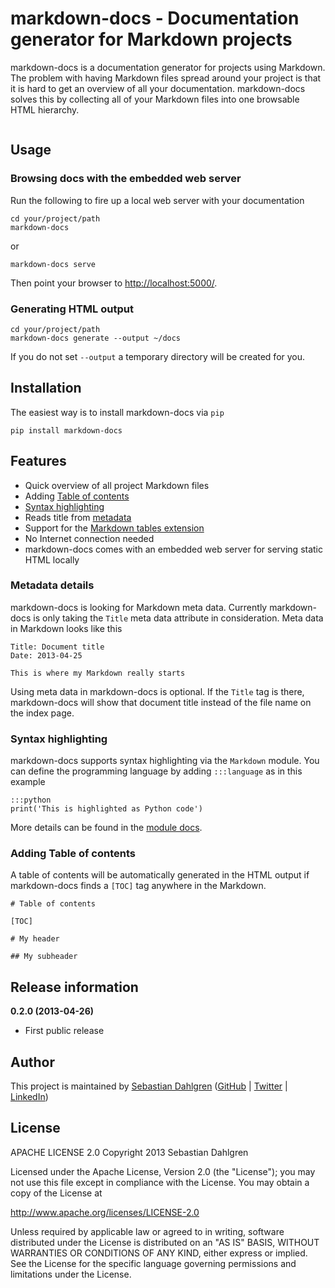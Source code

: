 # markdown-docs - Documentation generator for Markdown projects

markdown-docs is a documentation generator for projects using Markdown. The problem with having Markdown files spread around your project is that it is hard to get an overview of all your documentation. markdown-docs solves this by collecting all of your Markdown files into one browsable HTML hierarchy.

<img scr='http://sebbdah.github.io/markdown-docs/img/screenshot.png'>

## Usage

### Browsing docs with the embedded web server

Run the following to fire up a local web server with your documentation

    cd your/project/path
    markdown-docs

or

    markdown-docs serve

Then point your browser to [http://localhost:5000/](http://localhost:5000/).

### Generating HTML output

    cd your/project/path
    markdown-docs generate --output ~/docs

If you do not set `--output` a temporary directory will be created for you.


## Installation

The easiest way is to install markdown-docs via `pip`

    pip install markdown-docs

## Features

- Quick overview of all project Markdown files
- Adding [Table of contents](http://pythonhosted.org/Markdown/extensions/toc.html)
- [Syntax highlighting](http://pythonhosted.org/Markdown/extensions/code_hilite.html)
- Reads title from [metadata](http://pythonhosted.org/Markdown/extensions/meta_data.html)
- Support for the [Markdown tables extension](http://pythonhosted.org/Markdown/extensions/tables.html)
- No Internet connection needed
- markdown-docs comes with an embedded web server for serving static HTML locally

### Metadata details

markdown-docs is looking for Markdown meta data. Currently markdown-docs is only taking the `Title` meta data attribute in consideration. Meta data in Markdown looks like this

    Title: Document title
    Date: 2013-04-25

    This is where my Markdown really starts

Using meta data in markdown-docs is optional. If the `Title` tag is there, markdown-docs will show that document title instead of the file name on the index page.

### Syntax highlighting

markdown-docs supports syntax highlighting via the `Markdown` module. You can define the programming language by adding `:::language` as in this example

    :::python
    print('This is highlighted as Python code')

More details can be found in the [module docs](http://pythonhosted.org/Markdown/extensions/code_hilite.html).

### Adding Table of contents

A table of contents will be automatically generated in the HTML output if markdown-docs finds a `[TOC]` tag anywhere in the Markdown.

    # Table of contents

    [TOC]

    # My header

    ## My subheader

Release information
-------------------

**0.2.0 (2013-04-26)**

- First public release

Author
------

This project is maintained by [Sebastian Dahlgren](http://www.sebastiandahlgren.se) ([GitHub](https://github.com/sebdah) | [Twitter](https://twitter.com/sebdah) | [LinkedIn](http://www.linkedin.com/in/sebastiandahlgren))

License
-------

APACHE LICENSE 2.0
Copyright 2013 Sebastian Dahlgren

Licensed under the Apache License, Version 2.0 (the "License");
you may not use this file except in compliance with the License.
You may obtain a copy of the License at

   http://www.apache.org/licenses/LICENSE-2.0

Unless required by applicable law or agreed to in writing, software
distributed under the License is distributed on an "AS IS" BASIS,
WITHOUT WARRANTIES OR CONDITIONS OF ANY KIND, either express or implied.
See the License for the specific language governing permissions and
limitations under the License.
